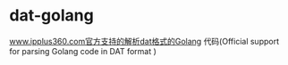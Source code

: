 # dat-golang
www.ipplus360.com官方支持的解析dat格式的Golang 代码(Official support for parsing Golang code in DAT format ) 
